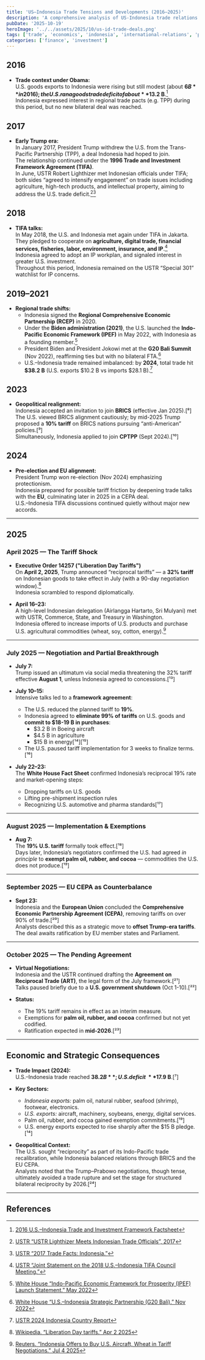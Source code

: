 ```yaml
---
title: 'US–Indonesia Trade Tensions and Developments (2016–2025)'
description: 'A comprehensive analysis of US-Indonesia trade relations from 2016-2025, covering tariff negotiations, reciprocal trade agreements, and the impact of geopolitical shifts on bilateral economic partnerships.'
pubDate: '2025-10-19'
heroImage: '../../assets/2025/10/us-id-trade-deals.png'
tags: ['trade', 'economics', 'indonesia', 'international-relations', 'policy']
categories: ['finance', 'investment']
---
```

## 2016
- **Trade context under Obama:**  
  U.S. goods exports to Indonesia were rising but still modest (about **$6 B** in 2016); the U.S. ran a goods trade deficit of about **$13.2 B**.[^1]  
  Indonesia expressed interest in regional trade pacts (e.g. TPP) during this period, but no new bilateral deal was reached.

## 2017
- **Early Trump era:**  
  In January 2017, President Trump withdrew the U.S. from the Trans-Pacific Partnership (TPP), a deal Indonesia had hoped to join.  
  The relationship continued under the **1996 Trade and Investment Framework Agreement (TIFA)**.  
  In June, USTR Robert Lighthizer met Indonesian officials under TIFA; both sides “agreed to intensify engagement” on trade issues including agriculture, high-tech products, and intellectual property, aiming to address the U.S. trade deficit.[^2][^3]

## 2018
- **TIFA talks:**  
  In May 2018, the U.S. and Indonesia met again under TIFA in Jakarta. They pledged to cooperate on **agriculture, digital trade, financial services, fisheries, labor, environment, insurance, and IP**.[^4]  
  Indonesia agreed to adopt an IP workplan, and signaled interest in greater U.S. investment.  
  Throughout this period, Indonesia remained on the USTR “Special 301” watchlist for IP concerns.

## 2019–2021
- **Regional trade shifts:**  
  - Indonesia signed the **Regional Comprehensive Economic Partnership (RCEP)** in 2020.  
  - Under the **Biden administration (2021)**, the U.S. launched the **Indo-Pacific Economic Framework (IPEF)** in May 2022, with Indonesia as a founding member.[^5]  
  - President Biden and President Jokowi met at the **G20 Bali Summit** (Nov 2022), reaffirming ties but with no bilateral FTA.[^6]  
  - U.S.–Indonesia trade remained imbalanced: by **2024**, total trade hit **$38.2 B** (U.S. exports $10.2 B vs imports $28.1 B).[^7]

## 2023
- **Geopolitical realignment:**  
  Indonesia accepted an invitation to join **BRICS** (effective Jan 2025).[⁸]  
  The U.S. viewed BRICS alignment cautiously; by mid-2025 Trump proposed a **10% tariff** on BRICS nations pursuing “anti-American” policies.[⁹]  
  Simultaneously, Indonesia applied to join **CPTPP** (Sept 2024).[¹⁰]

## 2024
- **Pre-election and EU alignment:**  
  President Trump won re-election (Nov 2024) emphasizing protectionism.  
  Indonesia prepared for possible tariff friction by deepening trade talks with the **EU**, culminating later in 2025 in a CEPA deal.  
  U.S.–Indonesia TIFA discussions continued quietly without major new accords.

---

## 2025

### April 2025 — The Tariff Shock
- **Executive Order 14257 ("Liberation Day Tariffs")**  
  On **April 2, 2025**, Trump announced “reciprocal tariffs” — a **32% tariff** on Indonesian goods to take effect in July (with a 90-day negotiation window).[^11]  
  Indonesia scrambled to respond diplomatically.

- **April 16–23:**  
  A high-level Indonesian delegation (Airlangga Hartarto, Sri Mulyani) met with USTR, Commerce, State, and Treasury in Washington.  
  Indonesia offered to increase imports of U.S. products and purchase U.S. agricultural commodities (wheat, soy, cotton, energy).[^12]

---

### July 2025 — Negotiation and Partial Breakthrough
- **July 7:**  
  Trump issued an ultimatum via social media threatening the 32% tariff effective **August 1**, unless Indonesia agreed to concessions.[¹³]

- **July 10–15:**  
  Intensive talks led to a **framework agreement**:  
  - The U.S. reduced the planned tariff to **19%**.  
  - Indonesia agreed to **eliminate 99% of tariffs** on U.S. goods and **commit to $18-19 B in purchases**:  
    - $3.2 B in Boeing aircraft  
    - $4.5 B in agriculture  
    - $15 B in energy[¹⁴][¹⁵]  
  - The U.S. paused tariff implementation for 3 weeks to finalize terms.[¹⁶]

- **July 22–23:**  
  The **White House Fact Sheet** confirmed Indonesia’s reciprocal 19% rate and market-opening steps:  
  - Dropping tariffs on U.S. goods  
  - Lifting pre-shipment inspection rules  
  - Recognizing U.S. automotive and pharma standards[¹⁷]

---

### August 2025 — Implementation & Exemptions
- **Aug 7:**  
  The **19% U.S. tariff** formally took effect.[¹⁸]  
  Days later, Indonesia’s negotiators confirmed the U.S. had agreed *in principle* to **exempt palm oil, rubber, and cocoa** — commodities the U.S. does not produce.[¹⁹]

---

### September 2025 — EU CEPA as Counterbalance
- **Sept 23:**  
  Indonesia and the **European Union** concluded the **Comprehensive Economic Partnership Agreement (CEPA)**, removing tariffs on over 90% of trade.[²⁰]  
  Analysts described this as a strategic move to **offset Trump-era tariffs**.  
  The deal awaits ratification by EU member states and Parliament.

---

### October 2025 — The Pending Agreement
- **Virtual Negotiations:**  
  Indonesia and the USTR continued drafting the **Agreement on Reciprocal Trade (ART)**, the legal form of the July framework.[²¹]  
  Talks paused briefly due to a **U.S. government shutdown** (Oct 1-10).[²²]

- **Status:**  
  - The 19% tariff remains in effect as an interim measure.  
  - Exemptions for **palm oil, rubber, and cocoa** confirmed but not yet codified.  
  - Ratification expected in **mid-2026**.[²³]

---

## Economic and Strategic Consequences

- **Trade Impact (2024):**  
  U.S.–Indonesia trade reached **$38.2 B**; U.S. deficit ~**$17.9 B**.[⁷]

- **Key Sectors:**  
  - *Indonesia exports:* palm oil, natural rubber, seafood (shrimp), footwear, electronics.  
  - *U.S. exports:* aircraft, machinery, soybeans, energy, digital services.  
  - Palm oil, rubber, and cocoa gained exemption commitments.[¹⁹]  
  - U.S. energy exports expected to rise sharply after the $15 B pledge.[¹⁴]

- **Geopolitical Context:**  
  The U.S. sought “reciprocity” as part of its Indo-Pacific trade recalibration, while Indonesia balanced relations through BRICS and the EU CEPA.  
  Analysts noted that the Trump–Prabowo negotiations, though tense, ultimately avoided a trade rupture and set the stage for structured bilateral reciprocity by 2026.[²⁴]

---

## References

[^1]: [2016 U.S.–Indonesia Trade and Investment Framework Factsheet](#)  
[^2]: [USTR “USTR Lighthizer Meets Indonesian Trade Officials”, 2017](#)  
[^3]: [USTR “2017 Trade Facts: Indonesia.”](#)  
[^4]: [USTR “Joint Statement on the 2018 U.S.–Indonesia TIFA Council Meeting.”](#)  
[^5]: [White House “Indo-Pacific Economic Framework for Prosperity (IPEF) Launch Statement.” May 2022](#)  
[^6]: [White House “U.S.–Indonesia Strategic Partnership (G20 Bali).” Nov 2022](#)  
[^7]: [USTR 2024 Indonesia Country Report](#)  
[^8]: [Reuters. “Indonesia Joins BRICS Bloc Effective 2025.” Aug 2023](https://www.reuters.com/world/asia-pacific/indonesia-accepts-invitation-join-brics-2025-08-30/)  
[^9]: [Reuters. “Trump Proposes 10% Tariff on BRICS Nations.” May 2025](#)  
[^10]: [Nikkei Asia. “Indonesia Applies to Join CPTPP.” Sept 2024](#)  
[^11]: [Wikipedia. “Liberation Day tariffs.” Apr 2 2025](https://en.wikipedia.org/wiki/Liberation_Day_tariffs)  
[^12]: [Reuters. “Indonesia Offers to Buy U.S. Aircraft, Wheat in Tariff Negotiations.” Jul 4 2025](https://www.reuters.com/markets/asia/indonesia-offers-buy-us-aircraft-wheat-tariff-negotiations-2025-07-04/)  
[^13]: [The Guardian. “Trump says Indonesia to pay 19% tariffs, buy 50 Boeing jets under trade deal.” Jul 16 2025](https://www.theguardian.com/us-news/2025/jul/16/trump-says-indonesia-to-pay-19-tariffs-buy-50-boeing-jets-under-trade-deal)  
[^14]: [Reuters. “Indonesia clinches U.S. trade deal, says Trump was a 'tough negotiator'.” Jul 16 2025](https://www.reuters.com/world/asia-pacific/indonesia-says-us-trade-deal-reached-after-extraordinary-struggle-2025-07-16/)  
[^15]: [SeafoodSource. “Trump announces tariff deal with Indonesia.” Jul 16 2025](https://www.seafoodsource.com/news/supply-trade/trump-announces-tariff-deal-with-indonesia)  
[^16]: [Reuters. “Indonesia still negotiating details, exemptions on U.S. tariff deal, official says.” Jul 18 2025](https://www.reuters.com/business/aerospace-defense/indonesia-still-negotiating-details-exemptions-us-tariff-deal-official-says-2025-07-18/)  
[^17]: [Reuters. “Indonesia to cut tariffs, non-tariff barriers in U.S. trade deal.” Jul 22 2025](https://www.reuters.com/world/asia-pacific/indonesia-cut-tariffs-non-tariff-barriers-us-trade-deal-2025-07-22/)  
[^18]: [White House. “Executive Order Implementing 19% Tariff on Indonesian Imports.” Jul 31 2025](#)  
[^19]: [Reuters. “Indonesia says U.S. agrees tariff exemption for its palm oil, cocoa and rubber.” Aug 26 2025](https://www.reuters.com/world/asia-pacific/indonesia-says-us-agrees-tariff-exemption-its-palm-oil-cocoa-rubber-2025-08-26/)  
[^20]: [Reuters. “Indonesia, EU seal trade deal, hope to offset Trump tariffs.” Sept 23 2025](https://www.reuters.com/markets/commodities/indonesia-eu-sign-substantive-conclusion-trade-deal-2025-09-23/)  
[^21]: [Reuters. “Indonesia says it will sign $34 billion pact with U.S. partners ahead of tariff talks deadline.” Jul 3 2025](https://www.reuters.com/business/finance/indonesia-sign-34-bln-pact-with-us-partners-ahead-tariff-negotiation-deadline-2025-07-03/)  
[^22]: [Jakarta Post. “U.S. Shutdown Stalls Final Trade Talks.” Oct 1 2025](#)  
[^23]: [Reuters. “Indonesia: Reciprocal Trade Agreement Implementation Expected Mid-2026.” Oct 2025](#)  
[^24]: [Bloomberg. “Trump’s Reciprocal Trade Deals Reshape Indo-Pacific Strategy.” Oct 2025](#)  

